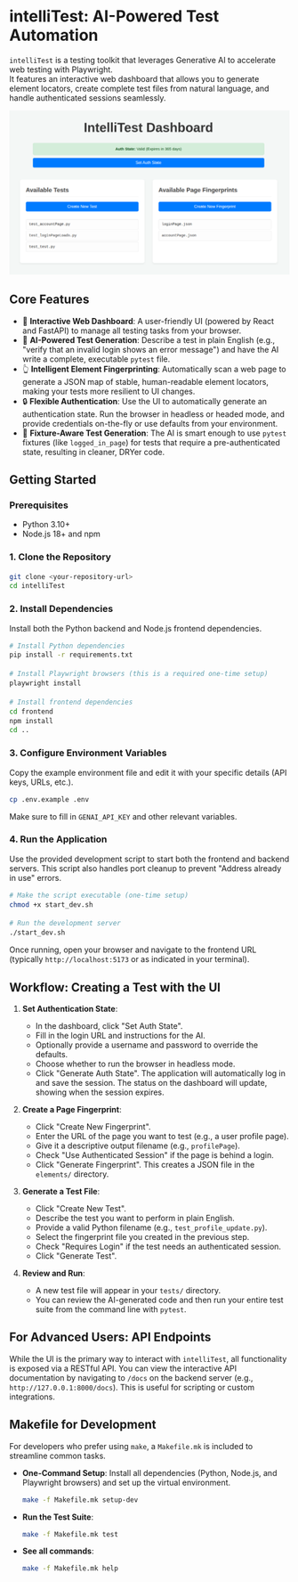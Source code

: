 # intelliTest: AI-Powered Test Automation

`intelliTest` is a testing toolkit that leverages Generative AI to accelerate web testing with Playwright.<br>
It features an interactive web dashboard that allows you to generate element locators, create complete test files from natural language, and handle authenticated sessions seamlessly.

<p align="left">
  <img src="dashboard.png" alt="intelliTest Dashboard" width="700"/>
</p>

## Core Features

*   🚀 **Interactive Web Dashboard**: A user-friendly UI (powered by React and FastAPI) to manage all testing tasks from your browser.
*   🤖 **AI-Powered Test Generation**: Describe a test in plain English (e.g., "verify that an invalid login shows an error message") and have the AI write a complete, executable `pytest` file.
*   👆 **Intelligent Element Fingerprinting**: Automatically scan a web page to generate a JSON map of stable, human-readable element locators, making your tests more resilient to UI changes.
*   🔒 **Flexible Authentication**: Use the UI to automatically generate an authentication state. Run the browser in headless or headed mode, and provide credentials on-the-fly or use defaults from your environment.
*   🧩 **Fixture-Aware Test Generation**: The AI is smart enough to use `pytest` fixtures (like `logged_in_page`) for tests that require a pre-authenticated state, resulting in cleaner, DRYer code.

## Getting Started

### Prerequisites
- Python 3.10+
- Node.js 18+ and npm

### 1. Clone the Repository
```bash
git clone <your-repository-url>
cd intelliTest
```

### 2. Install Dependencies
Install both the Python backend and Node.js frontend dependencies.
```bash
# Install Python dependencies
pip install -r requirements.txt

# Install Playwright browsers (this is a required one-time setup)
playwright install

# Install frontend dependencies
cd frontend
npm install
cd ..
```

### 3. Configure Environment Variables
Copy the example environment file and edit it with your specific details (API keys, URLs, etc.).
```bash
cp .env.example .env
```
Make sure to fill in `GENAI_API_KEY` and other relevant variables.

### 4. Run the Application
Use the provided development script to start both the frontend and backend servers. This script also handles port cleanup to prevent "Address already in use" errors.
```bash
# Make the script executable (one-time setup)
chmod +x start_dev.sh

# Run the development server
./start_dev.sh
```
Once running, open your browser and navigate to the frontend URL (typically `http://localhost:5173` or as indicated in your terminal).

## Workflow: Creating a Test with the UI

1.  **Set Authentication State**:
    -   In the dashboard, click "Set Auth State".
    -   Fill in the login URL and instructions for the AI.
    -   Optionally provide a username and password to override the defaults.
    -   Choose whether to run the browser in headless mode.
    -   Click "Generate Auth State". The application will automatically log in and save the session. The status on the dashboard will update, showing when the session expires.

2.  **Create a Page Fingerprint**:
    -   Click "Create New Fingerprint".
    -   Enter the URL of the page you want to test (e.g., a user profile page).
    -   Give it a descriptive output filename (e.g., `profilePage`).
    -   Check "Use Authenticated Session" if the page is behind a login.
    -   Click "Generate Fingerprint". This creates a JSON file in the `elements/` directory.

3.  **Generate a Test File**:
    -   Click "Create New Test".
    -   Describe the test you want to perform in plain English.
    -   Provide a valid Python filename (e.g., `test_profile_update.py`).
    -   Select the fingerprint file you created in the previous step.
    -   Check "Requires Login" if the test needs an authenticated session.
    -   Click "Generate Test".

4.  **Review and Run**:
    -   A new test file will appear in your `tests/` directory.
    -   You can review the AI-generated code and then run your entire test suite from the command line with `pytest`.

## For Advanced Users: API Endpoints

While the UI is the primary way to interact with `intelliTest`, all functionality is exposed via a RESTful API. You can view the interactive API documentation by navigating to `/docs` on the backend server (e.g., `http://127.0.0.1:8000/docs`). This is useful for scripting or custom integrations.

## Makefile for Development

For developers who prefer using `make`, a `Makefile.mk` is included to streamline common tasks.

*   **One-Command Setup**: Install all dependencies (Python, Node.js, and Playwright browsers) and set up the virtual environment.
    ```bash
    make -f Makefile.mk setup-dev
    ```
*   **Run the Test Suite**:
    ```bash
    make -f Makefile.mk test
    ```
*   **See all commands**:
    ```bash
    make -f Makefile.mk help
    ```
